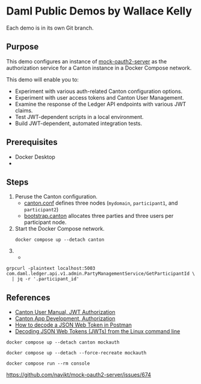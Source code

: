 # Daml Public Demos by Wallace Kelly

Each demo is in its own Git branch.

## Purpose

This demo configures an instance of [mock-oauth2-server](https://github.com/navikt/mock-oauth2-server)
as the authorization service for a Canton instance in a Docker Compose network.

This demo will enable you to:

* Experiment with various auth-related Canton configuration options.
* Experiment with user access tokens and Canton User Management.
* Examine the response of the Ledger API endpoints with various JWT claims.
* Test JWT-dependent scripts in a local environment.
* Build JWT-dependent, automated integration tests.

## Prerequisites

* Docker Desktop
* 

## Steps

1. Peruse the Canton configuration.
   * [canton.conf](./configs/canton.conf) defines three nodes (`mydomain`, `participant1`, and `participant2`)
   * [bootstrap.canton](./configs/bootstrap.canton) allocates three parties and three users per participant node.
2. Start the Docker Compose network.  
   ```
   docker compose up --detach canton
   ```
3. *



```
grpcurl -plaintext localhost:5003 com.daml.ledger.api.v1.admin.PartyManagementService/GetParticipantId \
  | jq -r '.participant_id'
```

## References

* [Canton User Manual, JWT Authorization](https://docs.daml.com/canton/usermanual/apis.html#jwt-authorization)
* [Canton App Development, Authorization](https://docs.daml.com/app-dev/authorization.html)
* [How to decode a JSON Web Token in Postman](https://medium.com/@jeff.heienickle/how-to-decode-a-json-web-token-in-postman-5312b3434462)
* [Decoding JSON Web Tokens (JWTs) from the Linux command line](https://prefetch.net/blog/2020/07/14/decoding-json-web-tokens-jwts-from-the-linux-command-line/)







```
docker compose up --detach canton mockauth
```

```
docker compose up --detach --force-recreate mockauth
```

```
docker compose run --rm console
```

https://github.com/navikt/mock-oauth2-server/issues/674